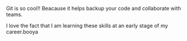 Git is so cool!! Beacause it helps backup your code and collaborate with teams.

I love the fact that I am learning these skills at an early stage of my career.booya
